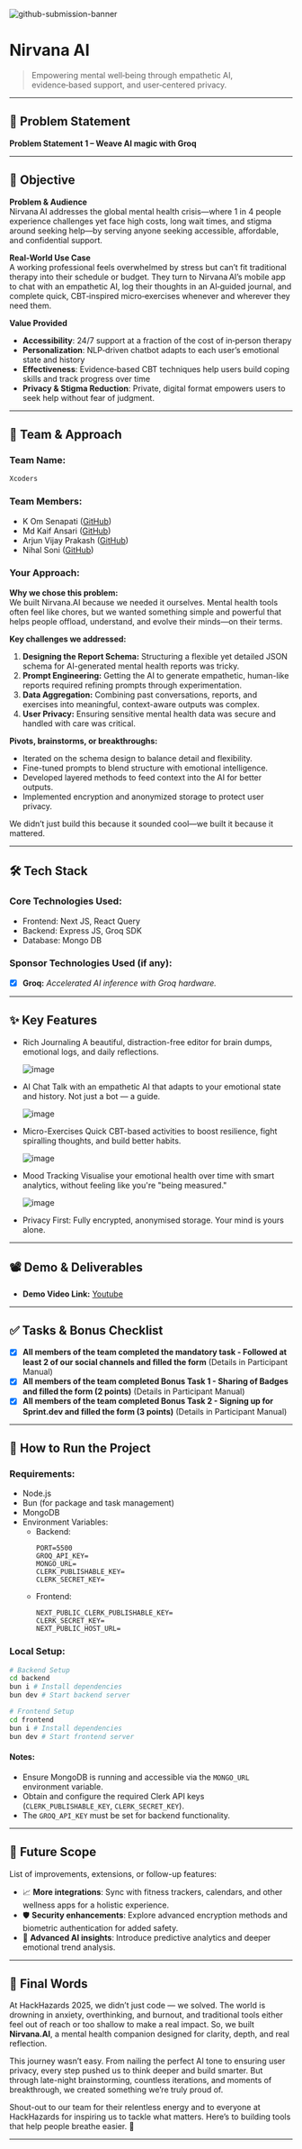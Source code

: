 ![github-submission-banner](https://github.com/user-attachments/assets/a1493b84-e4e2-456e-a791-ce35ee2bcf2f)

# Nirvana AI

> Empowering mental well‑being through empathetic AI, evidence‑based support, and user‑centered privacy.

---

## 📌 Problem Statement

**Problem Statement 1 – Weave AI magic with Groq**

---

## 🎯 Objective

**Problem & Audience**  
Nirvana AI addresses the global mental health crisis—where 1 in 4 people experience challenges yet face high costs, long wait times, and stigma around seeking help—by serving anyone seeking accessible, affordable, and confidential support.

**Real‑World Use Case**  
A working professional feels overwhelmed by stress but can’t fit traditional therapy into their schedule or budget. They turn to Nirvana AI’s mobile app to chat with an empathetic AI, log their thoughts in an AI‑guided journal, and complete quick, CBT‑inspired micro‑exercises whenever and wherever they need them.

**Value Provided**

- **Accessibility**: 24/7 support at a fraction of the cost of in‑person therapy
- **Personalization**: NLP‑driven chatbot adapts to each user’s emotional state and history
- **Effectiveness**: Evidence‑based CBT techniques help users build coping skills and track progress over time
- **Privacy & Stigma Reduction**: Private, digital format empowers users to seek help without fear of judgment.

---

## 🧠 Team & Approach

### Team Name:

`Xcoders`

### Team Members:

- K Om Senapati ([GitHub](https://github.com/kom-senapati))
- Md Kaif Ansari ([GitHub](https://github.com/mdkaifansari04))
- Arjun Vijay Prakash ([GitHub](https://github.com/ArjunCodess))
- Nihal Soni ([GitHub](https://github.com/nihal-soni))

### Your Approach:

**Why we chose this problem:**  
We built Nirvana.AI because we needed it ourselves. Mental health tools often feel like chores, but we wanted something simple and powerful that helps people offload, understand, and evolve their minds—on their terms.  

**Key challenges we addressed:**  
1. **Designing the Report Schema:** Structuring a flexible yet detailed JSON schema for AI-generated mental health reports was tricky.  
2. **Prompt Engineering:** Getting the AI to generate empathetic, human-like reports required refining prompts through experimentation.  
3. **Data Aggregation:** Combining past conversations, reports, and exercises into meaningful, context-aware outputs was complex.  
4. **User Privacy:** Ensuring sensitive mental health data was secure and handled with care was critical.  

**Pivots, brainstorms, or breakthroughs:**  
- Iterated on the schema design to balance detail and flexibility.  
- Fine-tuned prompts to blend structure with emotional intelligence.  
- Developed layered methods to feed context into the AI for better outputs.  
- Implemented encryption and anonymized storage to protect user privacy.  

We didn’t just build this because it sounded cool—we built it because it mattered.

---

## 🛠️ Tech Stack

### Core Technologies Used:

- Frontend: Next JS, React Query
- Backend: Express JS, Groq SDK
- Database: Mongo DB
<!--
- APIs:
- Hosting:
  -->

### Sponsor Technologies Used (if any):

- [x] **Groq:** _Accelerated AI inference with Groq hardware._

---

## ✨ Key Features

- Rich Journaling
  A beautiful, distraction-free editor for brain dumps, emotional logs, and daily reflections.

  ![image](https://github.com/user-attachments/assets/c8748784-72fd-4e89-bb35-f5070cec3b4a)

- AI Chat
  Talk with an empathetic AI that adapts to your emotional state and history. Not just a bot — a guide.

  ![image](https://github.com/user-attachments/assets/ea15316c-0b6b-4e2f-b858-6c170e74e608)

- Micro-Exercises
  Quick CBT-based activities to boost resilience, fight spiralling thoughts, and build better habits.

  ![image](https://github.com/user-attachments/assets/0a3ea86c-bd3f-4a43-8661-a985969ccf27)

- Mood Tracking
  Visualise your emotional health over time with smart analytics, without feeling like you're "being measured."

  ![image](https://github.com/user-attachments/assets/2334982c-c874-4fdd-bcdf-7fdfcf8167bb)

- Privacy First: Fully encrypted, anonymised storage. Your mind is yours alone.

---

## 📽️ Demo & Deliverables

- **Demo Video Link:** [Youtube](https://youtu.be/Yo5_u46kiN0)
<!--
- **Pitch Deck / PPT Link:** [Paste Google Slides / PDF link here]
-->

---

## ✅ Tasks & Bonus Checklist

- [x] **All members of the team completed the mandatory task - Followed at least 2 of our social channels and filled the form** (Details in Participant Manual)
- [x] **All members of the team completed Bonus Task 1 - Sharing of Badges and filled the form (2 points)**  (Details in Participant Manual)
- [x] **All members of the team completed Bonus Task 2 - Signing up for Sprint.dev and filled the form (3 points)**  (Details in Participant Manual)

---

## 🧪 How to Run the Project

### Requirements:
- Node.js
- Bun (for package and task management)
- MongoDB
- Environment Variables:
  - Backend:
    ```dotenv
    PORT=5500
    GROQ_API_KEY=
    MONGO_URL=
    CLERK_PUBLISHABLE_KEY=
    CLERK_SECRET_KEY=
    ```
  - Frontend:
    ```dotenv
    NEXT_PUBLIC_CLERK_PUBLISHABLE_KEY=
    CLERK_SECRET_KEY=
    NEXT_PUBLIC_HOST_URL=
    ```

### Local Setup:
```bash
# Backend Setup
cd backend
bun i # Install dependencies
bun dev # Start backend server

# Frontend Setup
cd frontend
bun i # Install dependencies
bun dev # Start frontend server
```

#### Notes:
- Ensure MongoDB is running and accessible via the `MONGO_URL` environment variable.
- Obtain and configure the required Clerk API keys (`CLERK_PUBLISHABLE_KEY`, `CLERK_SECRET_KEY`).
- The `GROQ_API_KEY` must be set for backend functionality.

---

## 🧬 Future Scope  

List of improvements, extensions, or follow-up features:  

- 📈 **More integrations**: Sync with fitness trackers, calendars, and other wellness apps for a holistic experience.  
- 🛡️ **Security enhancements**: Explore advanced encryption methods and biometric authentication for added safety.  
- 🧠 **Advanced AI insights**: Introduce predictive analytics and deeper emotional trend analysis.  

---

## 🏁 Final Words

At HackHazards 2025, we didn’t just code — we solved. The world is drowning in anxiety, overthinking, and burnout, and traditional tools either feel out of reach or too shallow to make a real impact. So, we built **Nirvana.AI**, a mental health companion designed for clarity, depth, and real reflection.  

This journey wasn’t easy. From nailing the perfect AI tone to ensuring user privacy, every step pushed us to think deeper and build smarter. But through late-night brainstorming, countless iterations, and moments of breakthrough, we created something we’re truly proud of.  

Shout-out to our team for their relentless energy and to everyone at HackHazards for inspiring us to tackle what matters. Here’s to building tools that help people breathe easier. 💙

---
